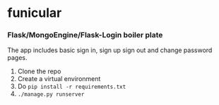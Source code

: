 # funicular

### Flask/MongoEngine/Flask-Login boiler plate
The app includes basic sign in, sign up sign out and change password pages.


1) Clone the repo
2) Create a virtual environment
3) Do `pip install -r requirements.txt`
4) `./manage.py runserver`

